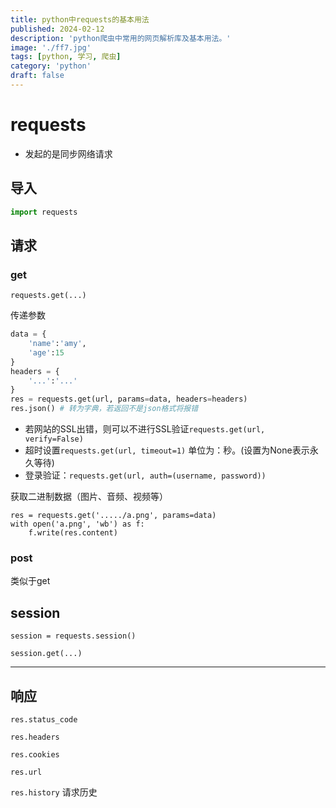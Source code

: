 ```yaml
---
title: python中requests的基本用法
published: 2024-02-12
description: 'python爬虫中常用的网页解析库及基本用法。'
image: './ff7.jpg'
tags: [python, 学习, 爬虫]
category: 'python'
draft: false 
---
```



# requests

- 发起的是同步网络请求

## 导入

```python
import requests
```

##  请求

### get

`requests.get(...)`

传递参数

```py
data = {
	'name':'amy',
	'age':15
}
headers = {
	'...':'...'
}
res = requests.get(url, params=data, headers=headers)
res.json() # 转为字典，若返回不是json格式将报错
```

- 若网站的SSL出错，则可以不进行SSL验证`requests.get(url, verify=False)`
- 超时设置`requests.get(url, timeout=1)` 单位为：秒。(设置为None表示永久等待)
- 登录验证：`requests.get(url, auth=(username, password))`

获取二进制数据（图片、音频、视频等）

```PY
res = requests.get('...../a.png', params=data)
with open('a.png', 'wb') as f:
	f.write(res.content)
```

### post

类似于get

## session

`session = requests.session()`

`session.get(...)`

------

## 响应

`res.status_code`

`res.headers`

`res.cookies`

`res.url` 

`res.history` 请求历史
